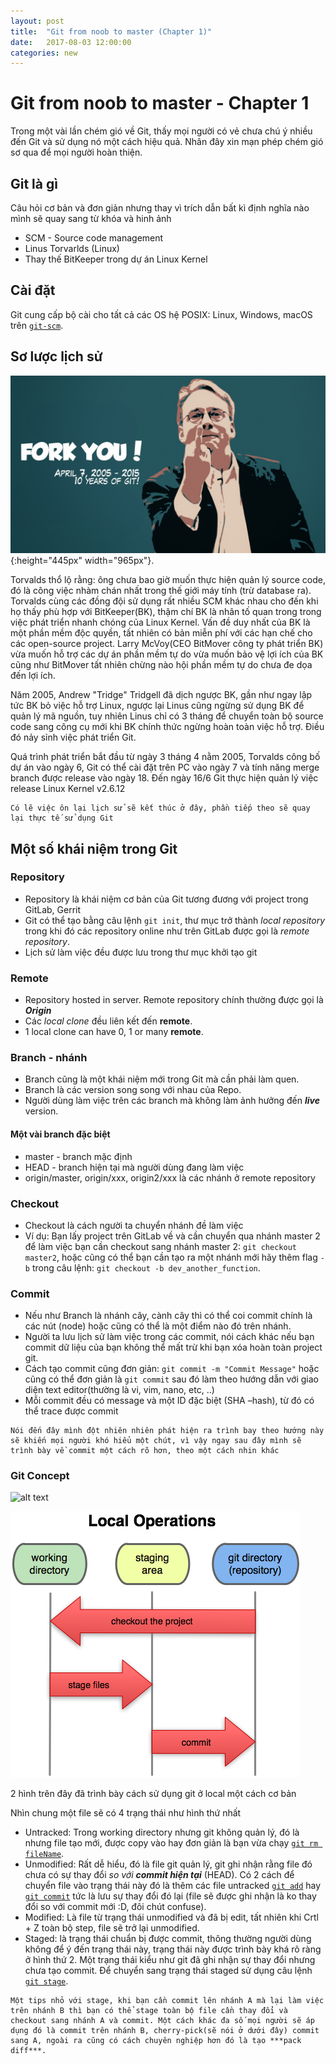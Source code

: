 ```yaml
---
layout: post
title:  "Git from noob to master (Chapter 1)"
date:   2017-08-03 12:00:00
categories: new
---
```


Git from noob to master - Chapter 1
====

Trong một vài lần chém gió về Git, thấy mọi người có vẻ chưa chú ý nhiều đến Git và sử dụng nó một cách hiệu quả.
Nhân đây xin mạn phép chém gió sơ qua để mọi người hoàn thiện.


Git là gì
------

Câu hỏi cơ bản và đơn giản nhưng thay vì trích dẫn bất kì định nghĩa nào mình sẽ quay sang từ khóa và hinh ảnh

* SCM - Source code management
* Linus Torvarlds (Linux)
* Thay thế BitKeeper trong dự án Linux Kernel

Cài đặt
------

Git cung cấp bộ cài cho tất cả các OS hệ POSIX: Linux, Windows, macOS trên [`git-scm`](https://git-scm.com/).

Sơ lược lịch sử
------

![alt text](https://github.com/wingadium1/wingadium1.github.io/raw/master/img/git-fork-you.jpg){:height="445px" width="965px"}.

Torvalds thổ lộ rằng: ông chưa bao giờ muốn thực hiện quản lý source code, đó là công việc nhàm chán nhất trong thế giới máy tính (trừ database ra).
Torvalds cùng các đồng đội sử dụng rất nhiều SCM khác nhau cho đến khi họ thấy phù hợp với BitKeeper(BK), thậm chí BK là nhân tố quan trong trong việc phát triển nhanh chóng của Linux Kernel. Vấn đề duy nhất của BK là một phần mềm độc quyền, tất nhiên có bản miễn phí với các hạn chế cho các open-source project. Larry McVoy(CEO BitMover công ty phát triển BK) vừa muốn hỗ trợ các dự án phần mềm tự do vừa muốn bảo vệ lợi ích của BK cũng như BitMover tất nhiên chừng nào hội phần mềm tự do chưa đe dọa đến lợi ích.

Năm 2005, Andrew "Tridge" Tridgell đã dịch ngược BK, gần như ngay lập tức BK bỏ việc hỗ trợ Linux, ngược lại Linus cũng ngừng sử dụng BK để quản lý mã nguồn, tuy nhiên Linus chỉ có 3 tháng để chuyển toàn bộ source code sang công cụ mới khi BK chính thức ngừng hoàn toàn việc hỗ trợ. Điều đó nảy sỉnh việc phát triển Git.

Quá trình phát triển bắt đầu từ ngày 3 tháng 4 nằm 2005, Torvalds công bố dự án vào ngày 6, Git có thể cài đặt trên PC vào ngày 7 và tính năng merge branch được release vào ngày 18. Đến ngày 16/6 Git thực hiện quản lý việc release Linux Kernel v2.6.12

```qoute
Có lẽ việc ôn lại lịch sử sẽ kết thúc ở đây, phần tiếp theo sẽ quay lại thực tế sử dụng Git
```

Một số khái niệm trong Git
------

### Repository
* Repository là khái niệm cơ bản của Git tương đương với project trong GitLab, Gerrit
* Git có thể tạo bằng câu lệnh `git init`, thư mục trở thành *local repository* trong khi đó các repository online như trên GitLab được gọi là *remote repository*.
* Lịch sử làm việc đều được lưu trong thư mục khởi tạo git

### Remote
* Repository hosted in server. Remote repository chính thường được gọi là ***Origin***
* Các *local clone* đều liên kết đến **remote**.
* 1 local clone can have 0, 1 or many **remote**.

### Branch - nhánh
* Branch cũng là một khái niệm mới trong Git mà cần phải làm quen.
* Branch là các version song song với nhau của Repo.
* Người dùng làm việc trên các branch mà không làm ảnh hưởng đến ***live*** version.


#### Một vài branch đặc biệt
* master - branch mặc định
* HEAD - branch hiện tại mà người dùng đang làm việc
* origin/master, origin/xxx, origin2/xxx là các nhánh ở remote repository

### Checkout
* Checkout là cách người ta chuyển nhánh đề làm việc
* Ví dụ: Bạn lấy project trên GitLab về và cần chuyển qua nhánh master 2 để làm việc bạn cần checkout sang nhánh master 2: `git checkout master2`,
hoặc cũng có thể bạn cần tạo ra một nhánh mới hãy thêm flag `-b` trong câu lệnh: `git checkout -b dev_another_function`.

### Commit
* Nếu như Branch là nhánh cây, cành cây thì có thể coi commit chính là các nút (node) hoặc cũng có thể là một điểm nào đó trên nhánh.
* Người ta lưu lịch sử làm việc trong các commit, nói cách khác nếu bạn commit dữ liệu của bạn không thể mất trừ khi bạn xóa hoàn toàn project git.
* Cách tạo commit cũng đơn giản: `git commit -m "Commit Message"` hoặc cũng có thể đơn giản là `git commit` sau đó làm theo hướng dẫn với giao diện text editor(thường là vi, vim, nano, etc, ..)
* Mỗi commit đều có message và một ID đặc biệt (SHA –hash), từ đó có thể trace được commit

```
Nói đến đây mình đột nhiên nhiên phát hiện ra trình bay theo hướng này sẽ khiến mọi người khó hiểu một chút, vì vậy ngay sau đây mình sẽ trình bày về commit một cách rõ hơn, theo một cách nhin khác
```

### Git Concept

![alt text](https://git-scm.com/book/en/v2/images/lifecycle.png)

![alt text](https://github.com/wingadium1/wingadium1.github.io/raw/master/img/git_local_operation.png)

2 hình trên đây đã trình bày cách sử dụng git ở local một cách cơ bản

Nhìn chung một file sẽ có 4 trạng thái như hình thứ nhất
* Untracked: Trong working directory nhưng git không quản lý, đó là nhưng file tạo mới, được copy vào hay đơn giản là bạn vừa chạy [`git rm fileName`](https://git-scm.com/docs/git-rm).
* Unmodified: Rất dễ hiểu, đó là file git quản lý, git ghi nhận rằng file đó chưa có sự thay đổi *so với* ***commit hiện tại*** (HEAD). Có 2 cách để chuyển file vào trạng thái này đó là thêm các file untracked [`git add`](https://git-scm.com/docs/git-add) hay [`git commit`](https://git-scm.com/docs/git-commit) tức là lưu sự thay đổi đó lại (file sẽ được ghi nhận là ko thay đổi so với commit mới :D, đôi chút confuse).
* Modified: Là file từ trạng thái unmodified và đã bị edit, tất nhiên khi Crtl + Z toàn bộ step, file sẽ trở lại unmodified.
* Staged: là trạng thái chuẩn bị được commit, thông thường người dùng không để ý đến trạng thái này, trạng thái này được trình bày khá rõ ràng ở hình thứ 2. 
Một trạng thái kiểu như git đã ghi nhận sự thay đổi nhưng chưa tạo commit. Để chuyển sang trạng thái staged sử dụng câu lệnh [`git stage`](https://git-scm.com/docs/git-stage).

```
Một tips nhỏ với stage, khi bạn cần commit lên nhánh A mà lại làm việc trên nhánh B thì bạn có thể stage toàn bộ file cần thay đổi và checkout sang nhánh A và commit. Một cách khác đa số mọi người sẽ áp dụng đó là commit trên nhánh B, cherry-pick(sẽ nói ở dưới đây) commit sang A, ngoài ra cũng có cách chuyên nghiệp hơn đó là tạo ***pack diff***.
```

